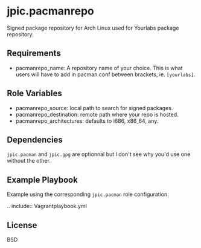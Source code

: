 jpic.pacmanrepo
===============

Signed package repository for Arch Linux used for
Yourlabs package repository.

Requirements
------------

- pacmanrepo_name: A repository name of your choice.
  This is what users will have to add in pacman.conf
  between brackets, ie. `[yourlabs]`.

Role Variables
--------------

- pacmanrepo_source: local path to search for signed
  packages.
- pacmanrepo_destination: remote path where your repo
  is hosted.
- pacmanrepo_architectures: defaults to i686, x86_64, any.

Dependencies
------------

`jpic.pacman` and `jpic.gpg` are optionnal but I don't see why you'd use one
without the other.

Example Playbook
----------------

Example using the corresponding `jpic.pacman` role configuration:

.. include:: Vagrantplaybook.yml

License
-------

BSD
